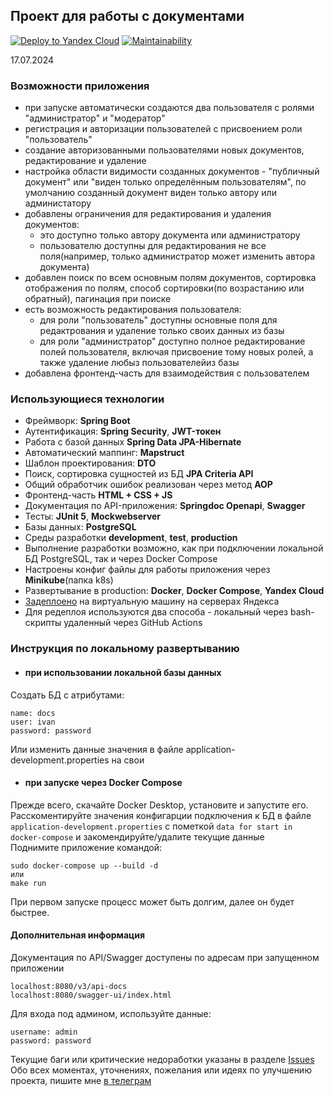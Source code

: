 ## Проект для работы с документами

[![Deploy to Yandex Cloud](https://github.com/DEGTEVUWU/DocumentAccounting2/actions/workflows/deploy.yml/badge.svg)](https://github.com/DEGTEVUWU/DocumentAccounting2/actions/workflows/deploy.yml)
[![Maintainability](https://api.codeclimate.com/v1/badges/16e4e661c847bf77836f/maintainability)](https://codeclimate.com/github/DEGTEVUWU/DocumentAccounting2/maintainability)

17.07.2024
### Возможности приложения
- при запуске автоматически создаются два пользователя с ролями "администратор" и "модератор"
- регистрация и авторизации пользователей с присвоением роли "пользователь"
- создание авторизованными пользователями новых документов, редактирование и удаление
- настройка области видимости созданных документов - "публичный документ" или "виден только определённым пользователям", по умолчанию созданный документ виден только автору или администатору
- добавлены ограничения для редактирования и удаления документов:
   - это доступно только автору документа или администратору
   - пользователю доступны для редактирования не все поля(например, только администратор может изменить автора документа)
- добавлен поиск по всем основным полям документов, сортировка отображения по полям, способ сортировки(по возрастанию или обратный), пагинация при поиске
- есть возможность редактирования пользователя: 
   - для роли "пользователь" доступны основные поля для редактрования и удаление только своих данных из базы
   - для роли "администратор" доступно полное редактирование полей пользователя, включая присвоение тому новых ролей, а также удаление любыз пользователейиз базы
- добавлена фронтенд-часть для взаимодействия с пользователем

### Использующиеся технологии
- Фреймворк: **Spring Boot**
- Аутентификация: **Spring Security**, **JWT-токен**
- Работа с базой данных **Spring Data JPA-Hibernate**
- Автоматический маппинг: **Mapstruct**
- Шаблон проектирования: **DTO**
- Поиск, сортировка сущностей из БД **JPA Criteria API**
- Общий обработчик ошибок реализован через метод **AOP**
- Фронтенд-часть **HTML + CSS + JS**
- Документация по API-приложения: **Springdoc Openapi**, **Swagger**
- Тесты: **JUnit 5**, **Mockwebserver**
- Базы данных: **PostgreSQL** 
- Среды разработки **development**, **test**, **production**
- Выполнение разработки возможно, как при подключении локальной БД PostgreSQL, так и через Docker Compose
- Настроены конфиг файлы для работы приложения через **Minikube**(папка k8s)
- Развертывание в production: **Docker**, **Docker Compose**, **Yandex Cloud**
- [Задеплоено](http://184.201.157.0:8080/) на виртуальную машину на серверах Яндекса
- Для редеплоя используются два способа - локальный через bash-скрипты удаленный через GitHub Actions 

### Инструкция по локальному развертыванию
- #### при использовании локальной базы данных
Создать БД с атрибутами:
```
name: docs
user: ivan
password: password
```
Или изменить данные значения в файле application-development.properties на свои  

- #### при запуске через Docker Compose

Прежде всего, скачайте Docker Desktop, установите и запустите его.  
Расскоментируйте значения конфигарции подключения к БД в файле `application-development.properties` с пометкой `data for start in docker-compose` и закомендируйте/удалите текущие данные   
Поднимите приложение командой:   
```
sudo docker-compose up --build -d
или
make run
```
При первом запуске процесс может быть долгим, далее он будет быстрее.  

#### Дополнительная информация
Документация по API/Swagger доступены по адресам при запущенном приложении 
``` 
localhost:8080/v3/api-docs
localhost:8080/swagger-ui/index.html
```
Для входа под админом, используйте данные:
```  
username: admin
password: password
```

Текущие баги или критические недоработки указаны в разделе [Issues](https://github.com/DEGTEVUWU/DocumentAccounting2/issues)
Обо всех моментах, уточнениях, пожелания или идеях по улучшению проекта, пишите мне [в телеграм](https://t.me/ar_terria)




